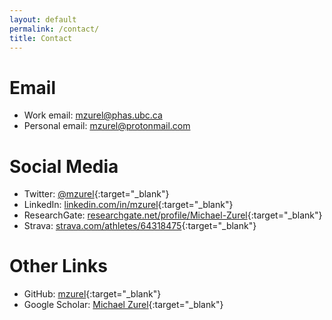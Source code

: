 ```yaml
---
layout: default
permalink: /contact/
title: Contact
---
```


# Email
- Work email: [mzurel@phas.ubc.ca](mailto:mzurel@phas.ubc.ca)
- Personal email: [mzurel@protonmail.com](mailto:mzurel@protonmail.com)

# Social Media
- Twitter: [@mzurel](https://twitter.com/mzurel){:target="_blank"}
- LinkedIn: [linkedin.com/in/mzurel](https://www.linkedin.com/in/mzurel){:target="_blank"}
- ResearchGate: [researchgate.net/profile/Michael-Zurel](https://www.researchgate.net/profile/Michael-Zurel){:target="_blank"}
- Strava: [strava.com/athletes/64318475](https://www.strava.com/athletes/64318475){:target="_blank"}

# Other Links
- GitHub: [mzurel](https://github.com/mzurel){:target="_blank"}
- Google Scholar: [Michael Zurel](https://scholar.google.com/citations?user=qUA_szUAAAAJ&hl=en&oi=ao){:target="_blank"}
